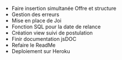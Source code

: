 - Faire insertion simultanée Offre et structure
- Gestion des erreurs
- Mise en place de Joi
- Fonction SQL pour la date de relance
- Création view suivi de postulation
- Finir documentation jsDOC
- Refaire le ReadMe
- Deploiement sur Heroku